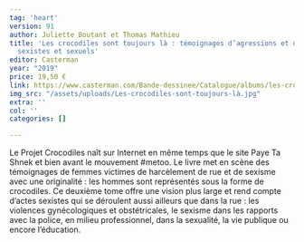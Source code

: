 ```yaml
---
tag: 'heart'
version: 91
author: Juliette Boutant et Thomas Mathieu
title: 'Les crocodiles sont toujours là : témoignages d’agressions et de harcèlement
  sexistes et sexuels'
editor: Casterman
year: "2019"
price: 19,50 €
link: https://www.casterman.com/Bande-dessinee/Catalogue/albums/les-crocodiles-sont-toujours-la
img_src: "/assets/uploads/Les-crocodiles-sont-toujours-là.jpg"
extra: ''
col: ''
categories: []

---
```

Le Projet Crocodiles naît sur Internet en même temps que le site Paye Ta Shnek et bien avant le mouvement #metoo. Le livre met en scène des témoignages de femmes victimes de harcèlement de rue et de sexisme avec une originalité : les hommes sont représentés sous la forme de crocodiles. Ce deuxième tome offre une vision plus large et rend compte d’actes sexistes qui se déroulent aussi ailleurs que dans la rue : les violences gynécologiques et obstétricales, le sexisme dans les rapports avec la police, en milieu professionnel, dans la sexualité, la vie publique ou encore l’éducation.